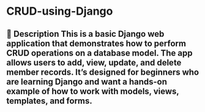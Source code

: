 # CRUD-using-Django
## 📖 Description  This is a basic Django web application that demonstrates how to perform **CRUD operations** on a database model. The app allows users to add, view, update, and delete member records. It’s designed for beginners who are learning Django and want a hands-on example of how to work with models, views, templates, and forms.
